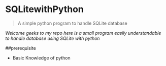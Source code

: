 # SQLitewithPython

> A simple python program to handle SQLite database

*Welcome geeks to my repo here is a small program easily understandable to handle database using SQLite with python*

##prerequisite
* Basic Knowledge of python

